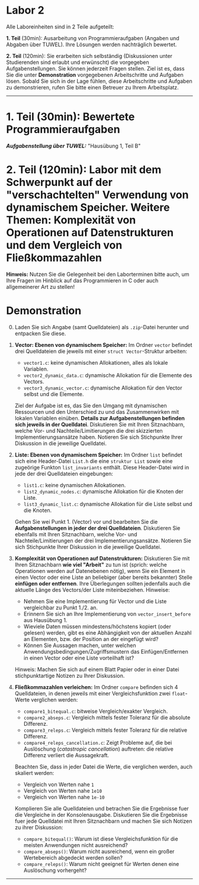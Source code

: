 # Labor 2

Alle Laboreinheiten sind in 2 Teile aufgeteilt:

**1. Teil** (30min): Ausarbeitung von Programmieraufgaben (Angaben und Abgaben über TUWEL). Ihre Lösungen werden nachträglich bewertet.

**2. Teil** (120min): Sie erarbeiten sich selbständig (Diskussionen unter Studierenden sind erlaubt und erwünscht) die vorgegeben Aufgabenstellungen. Sie können jederzeit Fragen stellen. Ziel ist es, dass Sie die unter **Demonstration** vorgegebenen Arbeitschritte und Aufgaben lösen.
Sobald Sie sich in der Lage fühlen, diese Arbeitschritte und Aufgaben zu demonstrieren, rufen Sie bitte einen Betreuer zu Ihrem Arbeitsplatz.

---

# 1. Teil (30min): Bewertete Programmieraufgaben

 ***Aufgabenstellung über TUWEL:*** "Hausübung 1, Teil B"

# 2. Teil (120min): Labor mit dem Schwerpunkt auf der "verschachtelten" Verwendung von dynamischem Speicher. Weitere Themen: Komplexität von Operationen auf Datenstrukturen und dem Vergleich von Fließkommazahlen

**Hinweis:** Nutzen Sie die Gelegenheit bei den Laborterminen bitte auch, um Ihre Fragen im Hinblick auf das Programmieren in C oder auch allgemeinerer Art zu stellen!

# Demonstration

0. Laden Sie sich Angabe (samt Quelldateien) als `.zip`-Datei herunter und entpacken Sie diese.

1. **Vector: Ebenen von dynamischem Speicher:** Im Ordner `vector` befindet drei Quelldateien die jeweils mit einer `struct Vector`-Struktur arbeiten:

    - `vector1.c`: keine dynamischen Allokationen, alles als lokale Variablen.
    - `vector2_dynamic_data.c`: dynamische Allokation für die Elemente des Vectors.
    - `vector3_dynamic_vector.c`: dynamische Allokation für den Vector selbst und die Elemente.

    Ziel der Aufgabe ist es, das Sie den Umgang mit dynamischen Ressourcen und den Unterschied zu und das Zusammenwirken mit lokalen Variablen einüben. **Details zur Aufgabenstellungen befinden sich jeweils in der Quelldatei**. 
    Diskutieren Sie mit Ihren Sitznachbarn, welche Vor- und Nachteile/Limitierungen die drei skizzierten Implementierungsansätze haben. Notieren Sie sich Stichpunkte Ihrer Diskussion in die jeweilige Quelldatei.

2. **Liste: Ebenen von dynamischem Speicher:** Im Ordner `list` befindet sich eine Header-Datei `List.h` die eine `struktur List` sowie eine zugeörige Funkton `list_invariants` enthält. Diese Header-Datei wird in jede der drei Quelldateien eingebungen:

    - `list1.c`: keine dynamischen Allokationen.
    - `list2_dynamic_nodes.c`: dynamische Allokation für die Knoten der Liste.
    - `list3_dynamic_list.c`: dynamische Allokation für die Liste selbst und die Knoten.

    Gehen Sie wei Punkt 1. (Vector) vor und bearbeiten Sie die **Aufgabenstellungen in jeder der drei Quelldateien**. Diskutieren Sie ebenfalls mit Ihren Sitznachbarn, welche Vor- und Nachteile/Limitierungen der drei Implementierungsansätze. Notieren Sie sich Stichpunkte Ihrer Diskussion in die jeweilige Quelldatei.

3. **Komplexität von Operationen auf Datenstrukturen:** Diskutieren Sie mit Ihren Sitznachbarn **wie viel "Arbeit"** zu tun ist (sprich: welche Operationen werden auf Datenebenen nötig), wenn Sie ein Element in einen Vector oder eine Liste an beliebiger (aber bereits bekannter) Stelle **einfügen oder entfernen**. Ihre Überlegungen sollten jedenfalls auch die aktuelle Länge des Vectors/der Liste miteinbeziehen. 
Hinweise:

    - Nehmen Sie eine Implementierung für Vector und die Liste vergleichbar zu Punkt 1./2. an.
    - Erinnern Sie sich an Ihre Implementierung von `vector_insert_before` aus Hausübung 1.
    - Wieviele Daten müssen mindestens/höchstens kopiert (oder gelesen) werden, gibt es eine Abhängigkeit von der aktuellen Anzahl an Elementen, bzw. der Position an der eingefügt wird?
    - Können Sie Aussagen machen, unter welchen Anwendungsbedingungen/Zugriffsmustern das Einfügen/Entfernen in einen Vector oder eine Liste vorteilhaft ist?

    Hinweis: Machen Sie sich auf einem Blatt Papier oder in einer Datei stichpunktartige Notizen zu Ihrer Diskussion.

3. **Fließkommazahlen verleichen:** Im Ordner `compare` befinden sich 4 Quelldateien, in denen jeweils mit einer Vergleichsfunktion zwei `float`-Werte verglichen werden:

    - `compare1_bitequal.c`: bitweise Vergleich/exakter Vergleich.
    - `compare2_abseps.c`: Vergleich mittels fester Toleranz für die absolute Differenz. 
    - `compare3_releps.c`: Vergleich mittels fester Toleranz für die relative Differenz. 
    - `compare4_releps_cancellation.c`: Zeigt Probleme auf, die bei Auslöschung (*catastropic cancellation*) auftreten: die relative Differenz verliert die Aussagekraft.         

    Beachten Sie, dass in jeder Datei die Werte, die verglichen werden, auch skaliert werden:

    - Vergleich von Werten nahe `1`
    - Vergleich von Werten nahe `1e10`
    - Vergleich von Werten nahe `1e-10`    

    Komplieren Sie alle Quelldateien und betrachen Sie die Ergebnisse fuer die Vergleiche in der Konsolenausgabe. Diskutieren Sie die Ergebnisse fuer jede Quelldatei mit Ihren Sitznachbarn und machen Sie sich Notizen zu ihrer Diskussion:

    - `compare_bitequal()`: Warum ist diese Vergleichsfunktion für die meisten Anwendungen nicht ausreichend?
    - `compare_abseps()`: Warum nicht ausreichend, wenn ein großer Wertebereich abgedeckt werden sollen?    
    - `compare_releps()`: Warum nicht geeignet für Werten denen eine Auslöschung vorhergeht? 
    
---
